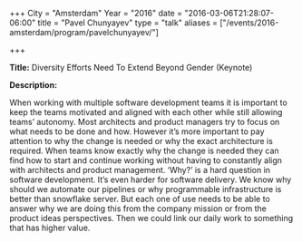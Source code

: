 +++
City = "Amsterdam"
Year = "2016"
date = "2016-03-06T21:28:07-06:00"
title = "Pavel Chunyayev"
type = "talk"
aliases = ["/events/2016-amsterdam/program/pavelchunyayev/"]

+++

<div class="span-15  ">
  <div class="span-15  last ">
  <p><strong>Title:</strong>
  Diversity Efforts Need To Extend Beyond Gender (Keynote)
</p>

<p><strong>Description:</strong></p>

<p>When working with multiple software development teams it is important to keep the teams motivated and aligned with each other while still allowing teams’ autonomy. Most architects and product managers try to focus on what needs to be done and how. However it’s more important to pay attention to why the change is needed or why the exact architecture is required. When teams know exactly why the change is needed they can find how to start and continue working without having to constantly align with architects and product management. ‘Why?’ is a hard question in software development. It’s even harder for software delivery. We know why should we automate our pipelines or why programmable infrastructure is better than snowflake server. But each one of use needs to be able to answer why we are doing this from the company mission or from the product ideas perspectives. Then we could link our daily work to something that has higher value.</p>

  </div>
</div>
